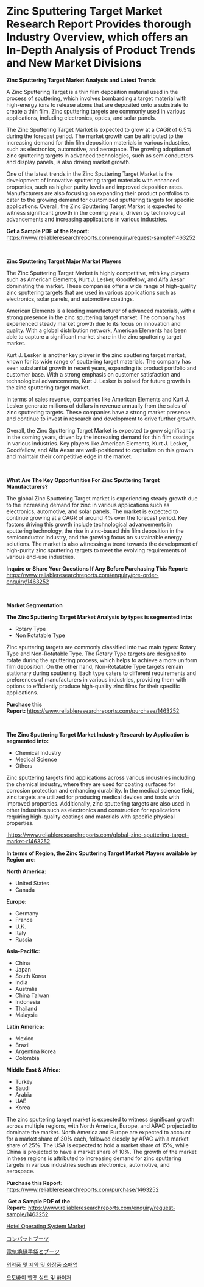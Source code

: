 <p><h1>Zinc Sputtering Target Market Research Report Provides thorough Industry Overview, which offers an In-Depth Analysis of Product Trends and New Market Divisions</h1></p><p><strong>Zinc Sputtering Target Market Analysis and Latest Trends</strong></p>
<p><p>A Zinc Sputtering Target is a thin film deposition material used in the process of sputtering, which involves bombarding a target material with high-energy ions to release atoms that are deposited onto a substrate to create a thin film. Zinc sputtering targets are commonly used in various applications, including electronics, optics, and solar panels.</p><p>The Zinc Sputtering Target Market is expected to grow at a CAGR of 6.5% during the forecast period. The market growth can be attributed to the increasing demand for thin film deposition materials in various industries, such as electronics, automotive, and aerospace. The growing adoption of zinc sputtering targets in advanced technologies, such as semiconductors and display panels, is also driving market growth.</p><p>One of the latest trends in the Zinc Sputtering Target Market is the development of innovative sputtering target materials with enhanced properties, such as higher purity levels and improved deposition rates. Manufacturers are also focusing on expanding their product portfolios to cater to the growing demand for customized sputtering targets for specific applications. Overall, the Zinc Sputtering Target Market is expected to witness significant growth in the coming years, driven by technological advancements and increasing applications in various industries.</p></p>
<p><strong>Get a Sample PDF of the Report:&nbsp;</strong> <a href="https://www.reliableresearchreports.com/enquiry/request-sample/1463252">https://www.reliableresearchreports.com/enquiry/request-sample/1463252</a></p>
<p>&nbsp;</p>
<p><strong>Zinc Sputtering Target Major Market Players</strong></p>
<p><p>The Zinc Sputtering Target Market is highly competitive, with key players such as American Elements, Kurt J. Lesker, Goodfellow, and Alfa Aesar dominating the market. These companies offer a wide range of high-quality zinc sputtering targets that are used in various applications such as electronics, solar panels, and automotive coatings.</p><p>American Elements is a leading manufacturer of advanced materials, with a strong presence in the zinc sputtering target market. The company has experienced steady market growth due to its focus on innovation and quality. With a global distribution network, American Elements has been able to capture a significant market share in the zinc sputtering target market.</p><p>Kurt J. Lesker is another key player in the zinc sputtering target market, known for its wide range of sputtering target materials. The company has seen substantial growth in recent years, expanding its product portfolio and customer base. With a strong emphasis on customer satisfaction and technological advancements, Kurt J. Lesker is poised for future growth in the zinc sputtering target market.</p><p>In terms of sales revenue, companies like American Elements and Kurt J. Lesker generate millions of dollars in revenue annually from the sales of zinc sputtering targets. These companies have a strong market presence and continue to invest in research and development to drive further growth.</p><p>Overall, the Zinc Sputtering Target Market is expected to grow significantly in the coming years, driven by the increasing demand for thin film coatings in various industries. Key players like American Elements, Kurt J. Lesker, Goodfellow, and Alfa Aesar are well-positioned to capitalize on this growth and maintain their competitive edge in the market.</p></p>
<p>&nbsp;</p>
<p><strong>What Are The Key Opportunities For Zinc Sputtering Target Manufacturers?</strong></p>
<p><p>The global Zinc Sputtering Target market is experiencing steady growth due to the increasing demand for zinc in various applications such as electronics, automotive, and solar panels. The market is expected to continue growing at a CAGR of around 4% over the forecast period. Key factors driving this growth include technological advancements in sputtering technology, the rise in zinc-based thin film deposition in the semiconductor industry, and the growing focus on sustainable energy solutions. The market is also witnessing a trend towards the development of high-purity zinc sputtering targets to meet the evolving requirements of various end-use industries.</p></p>
<p><strong>Inquire or Share Your Questions If Any Before Purchasing This Report:</strong> <a href="https://www.reliableresearchreports.com/enquiry/pre-order-enquiry/1463252">https://www.reliableresearchreports.com/enquiry/pre-order-enquiry/1463252</a></p>
<p>&nbsp;</p>
<p><strong>Market Segmentation</strong></p>
<p><strong>The Zinc Sputtering Target Market Analysis by types is segmented into:</strong></p>
<p><ul><li>Rotary Type</li><li>Non Rotatable Type</li></ul></p>
<p><p>Zinc sputtering targets are commonly classified into two main types: Rotary Type and Non-Rotatable Type. The Rotary Type targets are designed to rotate during the sputtering process, which helps to achieve a more uniform film deposition. On the other hand, Non-Rotatable Type targets remain stationary during sputtering. Each type caters to different requirements and preferences of manufacturers in various industries, providing them with options to efficiently produce high-quality zinc films for their specific applications.</p></p>
<p><strong>Purchase this Report:&nbsp;</strong><a href="https://www.reliableresearchreports.com/purchase/1463252">https://www.reliableresearchreports.com/purchase/1463252</a></p>
<p>&nbsp;</p>
<p><strong>The Zinc Sputtering Target Market Industry Research by Application is segmented into:</strong></p>
<p><ul><li>Chemical Industry</li><li>Medical Science</li><li>Others</li></ul></p>
<p><p>Zinc sputtering targets find applications across various industries including the chemical industry, where they are used for coating surfaces for corrosion protection and enhancing durability. In the medical science field, zinc targets are utilized for producing medical devices and tools with improved properties. Additionally, zinc sputtering targets are also used in other industries such as electronics and construction for applications requiring high-quality coatings and materials with specific physical properties.</p></p>
<p><a href="https://www.reliableresearchreports.com/global-zinc-sputtering-target-market-r1463252">&nbsp;https://www.reliableresearchreports.com/global-zinc-sputtering-target-market-r1463252</a></p>
<p><strong>In terms of Region, the Zinc Sputtering Target Market Players available by Region are:</strong></p>
<p>
    <p> <strong> North America: </strong>
        <ul>
            <li>United States</li>
            <li>Canada</li>
        </ul>
        </p> 
    <p> <strong> Europe: </strong>
        <ul>
            <li>Germany</li>
            <li>France</li>
            <li>U.K.</li>
            <li>Italy</li>
            <li>Russia</li>
        </ul>
        </p> 
    <p> <strong> Asia-Pacific: </strong>
        <ul>
            <li>China</li>
            <li>Japan</li>
            <li>South Korea</li>
            <li>India</li>
            <li>Australia</li>
            <li>China Taiwan</li>
            <li>Indonesia</li>
            <li>Thailand</li>
            <li>Malaysia</li>
        </ul>
        </p> 
    <p> <strong> Latin America: </strong>
        <ul>
            <li>Mexico</li>
            <li>Brazil</li>
            <li>Argentina Korea</li>
            <li>Colombia</li>
        </ul>
        </p> 
    <p> <strong> Middle East & Africa: </strong>
        <ul>
            <li>Turkey</li>
            <li>Saudi</li>
            <li>Arabia</li>
            <li>UAE</li>
            <li>Korea</li>
        </ul>
    </p>
    </p>
<p><p>The zinc sputtering target market is expected to witness significant growth across multiple regions, with North America, Europe, and APAC projected to dominate the market. North America and Europe are expected to account for a market share of 30% each, followed closely by APAC with a market share of 25%. The USA is expected to hold a market share of 15%, while China is projected to have a market share of 10%. The growth of the market in these regions is attributed to increasing demand for zinc sputtering targets in various industries such as electronics, automotive, and aerospace.</p></p>
<p><strong>Purchase this Report: </strong><a href="https://www.reliableresearchreports.com/purchase/1463252">https://www.reliableresearchreports.com/purchase/1463252</a></p>
<p>&nbsp;<strong>Get a Sample PDF of the Report:&nbsp;&nbsp;</strong><a href="https://www.reliableresearchreports.com/enquiry/request-sample/1463252">https://www.reliableresearchreports.com/enquiry/request-sample/1463252</a></p>
<p><strong></strong></p>
<p><p><a href="https://github.com/caicuccucga/Market-Research-Report-List-1/blob/main/hotel-operating-system-market.md">Hotel Operating System Market</a></p><p><a href="https://medium.com/@zzflqewx24/%E3%82%B3%E3%83%B3%E3%83%90%E3%83%83%E3%83%88%E3%83%96%E3%83%BC%E3%83%84%E3%81%AE%E5%B8%82%E5%A0%B4%E8%AA%BF%E6%9F%BB%E3%83%AC%E3%83%9D%E3%83%BC%E3%83%88-%E3%81%9D%E3%81%AE%E6%AD%B4%E5%8F%B2%E3%81%A8%E4%BA%88%E6%B8%AC-2024%E5%B9%B4%E3%81%8B%E3%82%892031%E5%B9%B4%E3%81%BE%E3%81%A7-aa5c9fb8d875">コンバットブーツ</a></p><p><a href="https://github.com/avwofrml53535/Market-Research-Report-List-3/blob/main/303329790188.md">電気絶縁手袋とブーツ</a></p><p><a href="https://medium.com/@hasem1093_88994/%EC%95%BD%ED%92%88-%EB%B0%8F-%EC%9D%98%EC%95%BD%ED%92%88-%EB%B0%8F-%ED%99%94%EC%9E%A5%ED%92%88-%EC%86%8C%EB%A7%A4-%EC%8B%9C%EC%9E%A5-%EC%8B%9C%EC%9E%A5-cagr-%EC%8B%9C%EC%9E%A5-%EB%8F%99%ED%96%A5-%EB%B0%8F-%EC%84%B1%EC%9E%A5-%EC%A0%84%EB%9E%B5%EC%97%90-%EB%8C%80%ED%95%9C-%ED%86%B5%EC%B0%B0%EB%A0%A5-3ee81e2c5176">의약품 및 제약 및 화장품 소매업</a></p><p><a href="https://medium.com/@tedbernhard1944/%EC%98%A4%ED%86%A0%EB%B0%94%EC%9D%B4-%ED%97%AC%EB%A9%A7-%EC%89%B4%EB%93%9C-%EB%B0%8F-%EB%B0%94%EC%9D%B4%EC%A0%80-%EC%8B%9C%EC%9E%A5-%EC%A0%84%EB%A7%9D-%EC%82%B0%EC%97%85-%EA%B0%9C%EC%9A%94-%EB%B0%8F-%EC%98%88%EC%B8%A1-2024%EB%85%84%EB%B6%80%ED%84%B0-2031%EB%85%84%EA%B9%8C%EC%A7%80-24260593d1a5">오토바이 헬멧 실드 및 바이저</a></p></p>